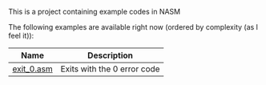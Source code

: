 This is a project containing example codes in NASM

The following examples are available right now (ordered by complexity (as I feel it)):

| Name                     | Description                 |
| ------------------------ | --------------------------- |
| [exit_0.asm](exit_0.asm) | Exits with the 0 error code |
